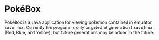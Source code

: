 # PokéBox
PokéBox is a Java application for viewing pokemon contained in emulator save files. Currently the program is only targeted at generation I save files (Red, Blue, and Yellow), but future generations may be added in the future.

